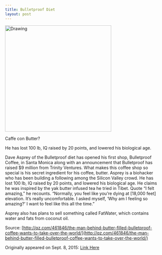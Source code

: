 ```yaml
---
title: Bulletproof Diet
layout: post
---
```

<img src="{{ site.url }}/images/2015-09-04-image.png" alt="Drawing" style="width: 350px;"/>

Caffe con Butter?

He has lost 100 lb, IQ raised by 20 points, and lowered his biological age.

Dave Asprey of the Bulletproof diet has opened his first shop, Bulletproof Coffee, in Santa Monica along with an announcement that Bulletproof has raised $9 million from Trinity Ventures. What makes this coffee shop so special is his secret ingredient for his coffee, butter.
Asprey is a biohacker who has been building a following among the Silicon Valley crowd. He has lost 100 lb, IQ raised by 20 points, and lowered his biological age. He claims he was inspired by the yak butter infused tea he tried in Tibet.
Quote “I felt amazing,” he recounts. “Normally, you feel like you’re dying at [18,000 feet] elevation. It’s really uncomfortable. I asked myself, ‘Why am I feeling so amazing?’ I want to feel like this all the time.”

Asprey also has plans to sell something called FatWater, which contains water and fats from coconut oil.

Source: [http://qz.com/461846/the-man-behind-butter-filled-bulletproof-coffee-wants-to-take-over-the-world/](http://qz.com/461846/the-man-behind-butter-filled-bulletproof-coffee-wants-to-take-over-the-world/)

Originally appeared on Sept. 8, 2015:
[Link Here](http://newspalette.tumblr.com/post/128313417134/caffe-con-butter-he-has-lost-100-lb-iq-raised-by)
